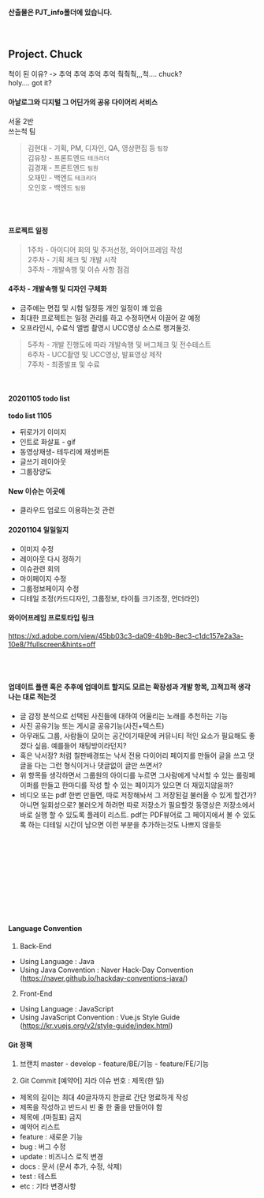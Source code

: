 #### 산출물은 PJT_info폴더에 있습니다.<br><br><br>



## Project. Chuck<br>

척이 된 이유? -> 추억 추억 추억 추억 춱춱춱,,,척.... chuck?<br>
holy.... got it?

#### 아날로그와 디지털 그 어딘가의 공유 다이어리 서비스<br>

서울 2반<br>
쓰는척 팀<br>
>
>김현대 - 기획, PM, 디자인, QA, 영상편집 등 `팀장`<br>
>김유창 - 프론트엔드 `테크리더`<br>
>김경재 - 프론트엔드 `팀원`<br>
>오재민 - 백엔드 `테크리더`<br>
>오인호 - 백엔드 `팀원`

<br><br>

#### 프로젝트 일정


>1주차 - 아이디어 회의 및 주저선정, 와이어프레임 작성<br>
>2주차 - 기획 체크 및 개발 시작<br>
>3주차 - 개발속행 및 이슈 사항 점검
#### 4주차 - 개발속행 및 디자인 구체화
- 금주에는 면접 및 시험 일정등 개인 일정이 꽤 있음
- 최대한 프로젝트는 일정 관리를 하고 수정하면서 이끌어 갈 예정
- 오프라인시, 수료식 앨범 촬영시 UCC영상 소스로 챙겨둘것.
>5주차 - 개발 진행도에 따라 개발속행 및 버그체크 및 전수테스트<br>
>6주차 - UCC촬영 및 UCC영상, 발표영상 제작<br>
>7주차 - 최종발표 및 수료<br>
<br>


#### 20201105 todo list
**todo list 1105**
- 뒤로가기 이미지
- 인트로 화살표 - gif
- 동영상재생- 테두리에 재생버튼
- 글쓰기 레이아웃
- 그룹장양도







#### New 이슈는 이곳에

- 클라우드 업로드 이용하는것 관련



#### 20201104 일일일지
- 이미지 수정
- 레이아웃 다시 정하기
- 이슈관련 회의
- 마이페이지 수정
- 그룹정보페이지 수정
- 디테일 조정(카드디자인, 그룹정보, 타이틀 크기조정, 언더라인)





#### 와이어프레임 프로토타입 링크
https://xd.adobe.com/view/45bb03c3-da09-4b9b-8ec3-c1dc157e2a3a-10e8/?fullscreen&hints=off


<br><br>
#### 업데이트 플랜 혹은 추후에 업데이트 할지도 모르는 확장성과 개발 항목, 끄적끄적 생각나는 대로 적는것
- 글 감정 분석으로 선택된 사진들에 대하여 어울리는 노래를 추천하는 기능
- 사진 공유기능 또는 게시글 공유기능(사진+텍스트)
- 아무래도 그룹, 사람들이 모이는 공간이기때문에 커뮤니티 적인 요소가 필요해도 좋겠다 싶음. 예를들어 채팅방이라던지? 
- 혹은 낙서장? 처럼 칠판배경또는 낙서 전용 다이어리 페이지를 만들어 글을 쓰고 댓글을 다는 그런 형식이거나 댓글없이 글만 쓰면서?
- 위 항목들 생각하면서 그룹원의 아이디를 누르면 그사람에게 낙서할 수 있는 롤링페이퍼를 만들고 한마디를 작성 할 수 있는 페이지가 있으면 더 재밌지않을까?
- 비디오 또는 pdf 한번 만들면, 따로 저장해놔서 그 저장된걸 불러올 수 있게 할건가?
아니면 일회성으로? 불러오게 하려면 따로 저장소가 필요할것 동영상은 저장소에서 바로 실행 할 수 있도록 플레이 리스트. pdf는 PDF뷰어로 그 페이지에서 볼 수 있도록 하는 디테일
시간이 남으면 이런 부분을 추가하는것도 나쁘지 않을듯


<br><br><br>
-------------------------------------------------------------------------------------------------------------------
<br><br><br>


#### Language Convention
1) Back-End
- Using Language : Java
- Using Java Convention : Naver Hack-Day Convention
  (https://naver.github.io/hackday-conventions-java/)

2) Front-End
- Using Language : JavaScript
- Using JavaScript Convention : Vue.js Style Guide
  (https://kr.vuejs.org/v2/style-guide/index.html)


#### Git 정책
1) 브랜치
master - develop    - feature/BE/기능
                    - feature/FE/기능


2) Git Commit [예약어] 지라 이슈 번호 : 제목(한 일)
- 제목의 길이는 최대 40글자까지 한글로 간단 명료하게 작성
- 제목을 작성하고 반드시 빈 줄 한 줄을 만들어야 함
- 제목에 .(마침표) 금지
- 예약어 리스트
- feature : 새로운 기능
- bug : 버그 수정
- update : 비즈니스 로직 변경
- docs : 문서 (문서 추가, 수정, 삭제)
- test : 테스트
- etc : 기타 변경사항




